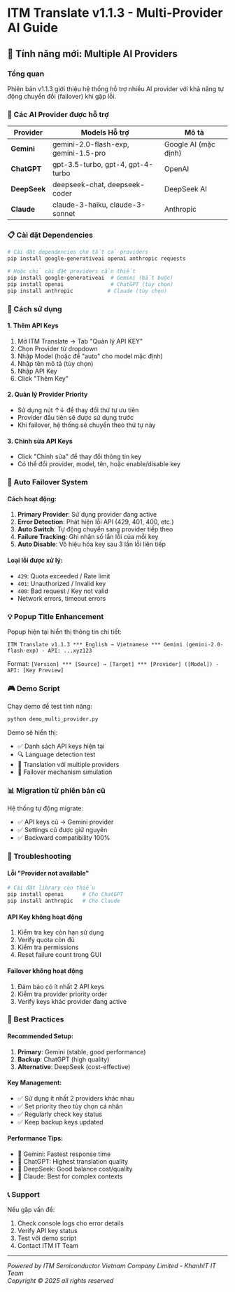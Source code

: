 # ITM Translate v1.1.3 - Multi-Provider AI Guide

## 🌟 Tính năng mới: Multiple AI Providers

### Tổng quan
Phiên bản v1.1.3 giới thiệu hệ thống hỗ trợ nhiều AI provider với khả năng tự động chuyển đổi (failover) khi gặp lỗi.

### 🤖 Các AI Provider được hỗ trợ

| Provider | Models Hỗ trợ | Mô tả |
|----------|---------------|--------|
| **Gemini** | gemini-2.0-flash-exp, gemini-1.5-pro | Google AI (mặc định) |
| **ChatGPT** | gpt-3.5-turbo, gpt-4, gpt-4-turbo | OpenAI |
| **DeepSeek** | deepseek-chat, deepseek-coder | DeepSeek AI |
| **Claude** | claude-3-haiku, claude-3-sonnet | Anthropic |

### 📋 Cài đặt Dependencies

```bash
# Cài đặt dependencies cho tất cả providers
pip install google-generativeai openai anthropic requests

# Hoặc chỉ cài đặt providers cần thiết
pip install google-generativeai  # Gemini (bắt buộc)
pip install openai               # ChatGPT (tùy chọn)
pip install anthropic           # Claude (tùy chọn)
```

### 🎯 Cách sử dụng

#### 1. Thêm API Keys
1. Mở ITM Translate → Tab "Quản lý API KEY"
2. Chọn Provider từ dropdown
3. Nhập Model (hoặc để "auto" cho model mặc định)
4. Nhập tên mô tả (tùy chọn)
5. Nhập API Key
6. Click "Thêm Key"

#### 2. Quản lý Provider Priority
- Sử dụng nút ↑↓ để thay đổi thứ tự ưu tiên
- Provider đầu tiên sẽ được sử dụng trước
- Khi failover, hệ thống sẽ chuyển theo thứ tự này

#### 3. Chỉnh sửa API Keys
- Click "Chỉnh sửa" để thay đổi thông tin key
- Có thể đổi provider, model, tên, hoặc enable/disable key

### 🔄 Auto Failover System

#### Cách hoạt động:
1. **Primary Provider**: Sử dụng provider đang active
2. **Error Detection**: Phát hiện lỗi API (429, 401, 400, etc.)
3. **Auto Switch**: Tự động chuyển sang provider tiếp theo
4. **Failure Tracking**: Ghi nhận số lần lỗi của mỗi key
5. **Auto Disable**: Vô hiệu hóa key sau 3 lần lỗi liên tiếp

#### Loại lỗi được xử lý:
- `429`: Quota exceeded / Rate limit
- `401`: Unauthorized / Invalid key
- `400`: Bad request / Key not valid
- Network errors, timeout errors

### 💡 Popup Title Enhancement

Popup hiện tại hiển thị thông tin chi tiết:
```
ITM Translate v1.1.3 *** English → Vietnamese *** Gemini (gemini-2.0-flash-exp) - API: ...xyz123
```

Format: `[Version] *** [Source] → [Target] *** [Provider] ([Model]) - API: [Key Preview]`

### 🎮 Demo Script

Chạy demo để test tính năng:
```bash
python demo_multi_provider.py
```

Demo sẽ hiển thị:
- ✅ Danh sách API keys hiện tại
- 🔍 Language detection test
- 🔄 Translation với multiple providers
- 🧪 Failover mechanism simulation

### 📊 Migration từ phiên bản cũ

Hệ thống tự động migrate:
- ✅ API keys cũ → Gemini provider
- ✅ Settings cũ được giữ nguyên
- ✅ Backward compatibility 100%

### 🔧 Troubleshooting

#### Lỗi "Provider not available"
```python
# Cài đặt library còn thiếu
pip install openai      # Cho ChatGPT
pip install anthropic   # Cho Claude
```

#### API Key không hoạt động
1. Kiểm tra key còn hạn sử dụng
2. Verify quota còn đủ
3. Kiểm tra permissions
4. Reset failure count trong GUI

#### Failover không hoạt động
1. Đảm bảo có ít nhất 2 API keys
2. Kiểm tra provider priority order
3. Verify keys khác provider đang active

### 🚀 Best Practices

#### Recommended Setup:
1. **Primary**: Gemini (stable, good performance)
2. **Backup**: ChatGPT (high quality)
3. **Alternative**: DeepSeek (cost-effective)

#### Key Management:
- ✅ Sử dụng ít nhất 2 providers khác nhau
- ✅ Set priority theo tùy chọn cá nhân
- ✅ Regularly check key status
- ✅ Keep backup keys updated

#### Performance Tips:
- 🔹 Gemini: Fastest response time
- 🔹 ChatGPT: Highest translation quality
- 🔹 DeepSeek: Good balance cost/quality
- 🔹 Claude: Best for complex contexts

### 📞 Support

Nếu gặp vấn đề:
1. Check console logs cho error details
2. Verify API key status
3. Test với demo script
4. Contact ITM IT Team

---

*Powered by ITM Semiconductor Vietnam Company Limited - KhanhIT IT Team*  
*Copyright © 2025 all rights reserved*
